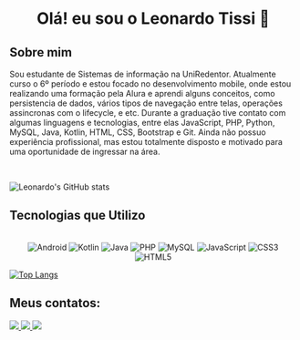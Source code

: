 <div align="center">
    <h1>Olá! eu sou o Leonardo Tissi 🤙 </h1>
</div>



## Sobre mim
Sou estudante de Sistemas de informação na UniRedentor. Atualmente curso o 6º período e estou focado no desenvolvimento mobile, onde estou realizando uma formação pela Alura e aprendi alguns conceitos, como persistencia de dados, vários tipos de navegação entre telas, operações assincronas com o lifecycle, e etc. Durante a graduação tive contato com algumas linguagens e tecnologias, entre elas JavaScript, PHP, Python, MySQL, Java, Kotlin, HTML, CSS, Bootstrap e Git. Ainda não possuo experiência profissional, mas estou totalmente disposto e motivado para uma oportunidade de ingressar na área.

<br/>

![Leonardo's GitHub stats](https://github-readme-stats.vercel.app/api?username=DevLeonardoTissi&show_icons=true&theme=radical)


## Tecnologias que Utilizo
<div align="center" style="display: inline-block; ">
    <br/>
     <img alt="Android" src="https://img.shields.io/badge/Android-3DDC84?style=for-the-badge&logo=android&logoColor=white"/>
    <img  alt="Kotlin" src="https://img.shields.io/badge/Kotlin-0095D5?&style=for-the-badge&logo=kotlin&logoColor=white" />
    <img  alt="Java" src="https://img.shields.io/badge/Java-ED8B00?style=for-the-badge&logo=java&logoColor=white" />
    <img  alt="PHP" src="https://img.shields.io/badge/PHP-777BB4?style=for-the-badge&logo=php&logoColor=white" />
    <img  alt="MySQL" src="https://img.shields.io/badge/MySQL-00000F?style=for-the-badge&logo=mysql&logoColor=white" />
    <img  alt="JavaScript" src="https://img.shields.io/badge/JavaScript-323330?style=for-the-badge&logo=javascript&logoColor=F7DF1E" />
    <img  alt="CSS3" src="https://img.shields.io/badge/CSS3-1572B6?style=for-the-badge&logo=css3&logoColor=white" />
    <img  alt="HTML5" src="https://img.shields.io/badge/HTML5-E34F26?style=for-the-badge&logo=html5&logoColor=white" />
    </div>

<br/>

[![Top Langs](https://github-readme-stats.vercel.app/api/top-langs/?username=DevLeonardoTissi&langs_count=8&layout=compact&theme=tokyonight)](https://github.com/DevLeonardoTissi/github-readme-stats)



## Meus contatos:

<div align="center"  style="display: inline-block; align-self: center; ">
    <a href="mailto:leonardo.tissi.si@gmail.com">
        <img src="https://img.shields.io/badge/Gmail-D14836?style=for-the-badge&logo=gmail&logoColor=white"/>
    </a>
    <a href="https://www.linkedin.com/in/devleonardotissi">
        <img src="https://img.shields.io/badge/LinkedIn-0077B5?style=for-the-badge&logo=linkedin&logoColor=white"/>
    </a>
     <a href="https://wa.me/5532998002817">
        <img src="https://img.shields.io/badge/WhatsApp-25D366?style=for-the-badge&logo=whatsapp&logoColor=white"/>
    </a>
</div>

